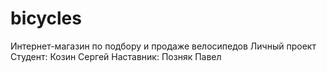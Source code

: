 # bicycles
Интернет-магазин по подбору и продаже велосипедов
Личный проект
Студент: Козин Сергей
Наставник: Позняк Павел
